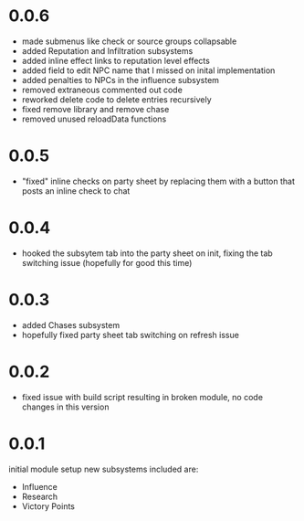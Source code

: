 # 0.0.6
- made submenus like check or source groups collapsable
- added Reputation and Infiltration subsystems
- added inline effect links to reputation level effects
- added field to edit NPC name that I missed on inital implementation
- added penalties to NPCs in the influence subsystem
- removed extraneous commented out code
- reworked delete code to delete entries recursively
- fixed remove library and remove chase 
- removed unused reloadData functions

# 0.0.5
- "fixed" inline checks on party sheet by replacing them with a button that posts an inline check to chat

# 0.0.4
- hooked the subsytem tab into the party sheet on init, fixing the tab switching issue (hopefully for good this time)

# 0.0.3
- added Chases subsystem
- hopefully fixed party sheet tab switching on refresh issue

# 0.0.2
- fixed issue with build script resulting in broken module, no code changes in this version

# 0.0.1
initial module setup
new subsystems included are:
- Influence
- Research
- Victory Points
